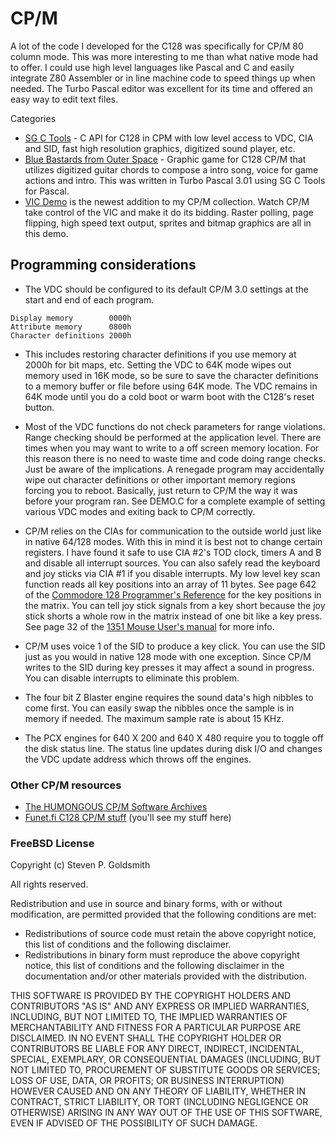 # CP/M                                                

A lot of the code I developed for the C128 was specifically for CP/M 80 column mode. This was more interesting to me than what native mode had to offer. I could use high level languages like Pascal and C and easily integrate Z80 Assembler or in line machine code to speed things up when needed. The Turbo Pascal editor was excellent for its time and offered an easy way to edit text files.

Categories
* [SG C Tools](https://github.com/sgjava/garage/tree/master/commodore/cpm/sgctools) - C API for C128 in CPM with low level access to VDC, CIA and SID, fast high resolution graphics, digitized sound player, etc.
* [Blue Bastards from Outer Space](https://github.com/sgjava/garage/tree/master/commodore/cpm/bbfos) - Graphic game for C128 CP/M that utilizes digitized guitar chords to compose a intro song, voice for game actions and intro. This was written in Turbo Pascal 3.01 using SG C Tools for Pascal.
* [VIC Demo](https://github.com/sgjava/garage/tree/master/commodore/cpm/vicdemo) is the newest addition to my CP/M collection. Watch CP/M take control of the VIC and make it do
its bidding. Raster polling, page flipping, high speed text output, sprites and bitmap graphics are all in this demo.

## Programming considerations
* The VDC should be configured to its default CP/M 3.0 settings at the start and end of each program.
```
Display memory        0000h
Attribute memory      0800h
Character definitions 2000h
```
* This includes restoring character definitions if you use memory at 2000h for bit maps, etc. Setting the VDC to 64K mode wipes out memory used in 16K mode, so be sure to save the character definitions to a memory buffer or file before using 64K mode. The VDC remains in 64K mode until you do a cold boot or warm boot with the C128's reset button.

* Most of the VDC functions do not check parameters for range violations. Range checking should be performed at the application level. There are times when you may want to write to a off screen memory location. For this reason there is no need to waste time and code doing range checks. Just be aware of the implications. A renegade program may accidentally wipe out character definitions or other important memory regions forcing you to reboot. Basically, just return to CP/M the way it was before your program ran. See DEMO.C for a complete example of setting various VDC modes and exiting back to CP/M correctly.

* CP/M relies on the CIAs for communication to the outside world just like in native 64/128 modes. With this in mind it is best not to change certain registers. I have found it safe to use CIA #2's TOD clock, timers A and B and disable all interrupt sources. You can also safely read the keyboard and joy sticks via CIA #1 if you disable interrupts. My low level key scan function reads all key positions into an array of 11 bytes. See page 642 of the [Commodore 128 Programmer's Reference](http://www.pagetable.com/docs/Commodore%20128%20Programmer's%20Reference%20Guide.pdf) for the key positions in the matrix. You can tell joy stick signals from a key short because the joy stick shorts a whole row in the matrix instead of one bit like a key press. See page 32 of the [1351 Mouse User's manual](http://www.commodore.ca/manuals/funet/cbm/manuals/1351-mouse.txt) for more info.

* CP/M uses voice 1 of the SID to produce a key click. You can use the SID just as you would in native 128 mode with one exception. Since CP/M writes to the SID during key presses it may affect a sound in progress. You can disable interrupts to eliminate this problem.

* The four bit Z Blaster engine requires the sound data's high nibbles to come first. You can easily swap the nibbles once the sample is in memory if needed. The maximum sample rate is about 15 KHz.

* The PCX engines for 640 X 200 and 640 X 480 require you to toggle off the disk status line. The status line updates during disk I/O and changes the VDC update address which throws off the engines.

### Other CP/M resources
* [The HUMONGOUS CP/M Software Archives](http://www.classiccmp.org/cpmarchives)
* [Funet.fi C128 CP/M stuff](http://zimmers.net/anonftp/pub/cpm/sys/c128/index.html) (you'll see my stuff here)

### FreeBSD License
Copyright (c) Steven P. Goldsmith

All rights reserved.

Redistribution and use in source and binary forms, with or without modification, are permitted provided that the following conditions are met:
* Redistributions of source code must retain the above copyright notice, this list of conditions and the following disclaimer.
* Redistributions in binary form must reproduce the above copyright notice, this list of conditions and the following disclaimer in the documentation and/or other materials provided with the distribution.

THIS SOFTWARE IS PROVIDED BY THE COPYRIGHT HOLDERS AND CONTRIBUTORS "AS IS" AND ANY EXPRESS OR IMPLIED WARRANTIES, INCLUDING, BUT NOT LIMITED TO, THE IMPLIED WARRANTIES OF MERCHANTABILITY AND FITNESS FOR A PARTICULAR PURPOSE ARE DISCLAIMED. IN NO EVENT SHALL THE COPYRIGHT HOLDER OR CONTRIBUTORS BE LIABLE FOR ANY DIRECT, INDIRECT, INCIDENTAL, SPECIAL, EXEMPLARY, OR CONSEQUENTIAL DAMAGES (INCLUDING, BUT NOT LIMITED TO, PROCUREMENT OF SUBSTITUTE GOODS OR SERVICES; LOSS OF USE, DATA, OR PROFITS; OR BUSINESS INTERRUPTION) HOWEVER CAUSED AND ON ANY THEORY OF LIABILITY, WHETHER IN CONTRACT, STRICT LIABILITY, OR TORT (INCLUDING NEGLIGENCE OR OTHERWISE) ARISING IN ANY WAY OUT OF THE USE OF THIS SOFTWARE, EVEN IF ADVISED OF THE POSSIBILITY OF SUCH DAMAGE.
